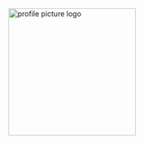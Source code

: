 <img width="250" alt="profile picture logo" src="https://user-images.githubusercontent.com/61619525/183482537-6be5068d-7ea6-4c03-8c77-2795ea84b7dd.png">


